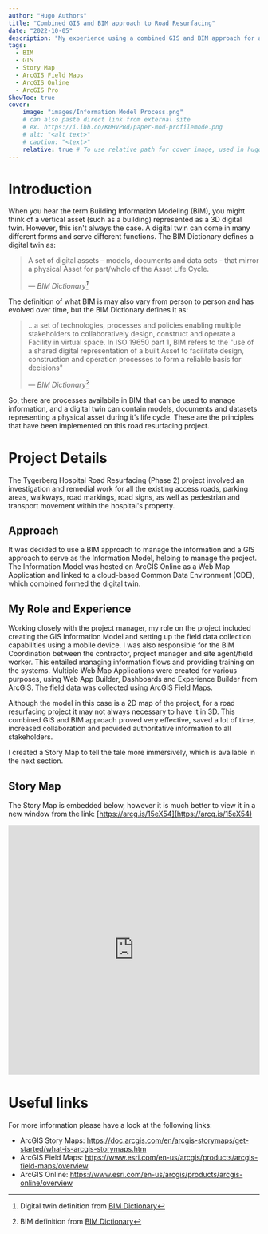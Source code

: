 ```yaml
---
author: "Hugo Authors"
title: "Combined GIS and BIM approach to Road Resurfacing"
date: "2022-10-05"
description: "My experience using a combined GIS and BIM approach for a Road Resurfacing project"
tags:
  - BIM
  - GIS
  - Story Map
  - ArcGIS Field Maps
  - ArcGIS Online
  - ArcGIS Pro
ShowToc: true
cover:
    image: "images/Information Model Process.png"
    # can also paste direct link from external site
    # ex. https://i.ibb.co/K0HVPBd/paper-mod-profilemode.png
    # alt: "<alt text>"
    # caption: "<text>"
    relative: true # To use relative path for cover image, used in hugo Page-bundles
---
```


# Introduction

When you hear the term Building Information Modeling (BIM), you might think of a vertical asset (such as a building) represented as a 3D digital twin. However, this isn't always the case. A digital twin can come in many different forms and serve different functions. The BIM Dictionary defines a digital twin as:
> A set of digital assets – models, documents and data sets - that mirror a physical Asset for part/whole of the Asset Life Cycle.
>
> — <cite>BIM Dictionary[^1]</cite>

[^1]: Digital twin definition from [BIM Dictionary](https://bimdictionary.com/en/digital-twin/1)

The definition of what BIM is may also vary from person to person and has evolved over time, but the BIM Dictionary defines it as:
> ...a set of technologies, processes and policies enabling multiple stakeholders to collaboratively design, construct and operate a Facility in virtual space. In ISO 19650 part 1, BIM refers to the "use of a shared digital representation of a built Asset to facilitate design, construction and operation processes to form a reliable basis for decisions" 
>
> — <cite>BIM Dictionary[^2]</cite>

[^2]: BIM definition from [BIM Dictionary](https://bimdictionary.com/en/building-information-modelling/2)

So, there are processes availabile in BIM that can be used to manage information, and a digital twin can contain models, documents and datasets representing a physical asset during it’s life cycle. These are the principles that have been implemented on this road resurfacing project.

# Project Details

The Tygerberg Hospital Road Resurfacing (Phase 2) project involved an investigation and remedial work for all the existing access roads, parking areas, walkways, road markings, road signs, as well as pedestrian and transport movement within the hospital's property.

## Approach

It was decided to use a BIM approach to manage the information and a GIS approach to serve as the Information Model, helping to manage the project. The Information Model was hosted on ArcGIS Online as a Web Map Application and linked to a cloud-based Common Data Environment (CDE), which combined formed the digital twin.

## My Role and Experience

Working closely with the project manager, my role on the project included creating the GIS Information Model and setting up the field data collection capabilities using a mobile device. I was also responsible for the BIM Coordination between the contractor, project manager and site agent/field worker. This entailed managing information flows and providing training on the systems. Multiple Web Map Applications were created for various purposes, using Web App Builder, Dashboards and Experience Builder from ArcGIS. The field data was collected using ArcGIS Field Maps.

Although the model in this case is a 2D map of the project, for a road resurfacing project it may not always necessary to have it in 3D. This combined GIS and BIM approach proved very effective, saved a lot of time, increased collaboration and provided authoritative information to all stakeholders.

I created a Story Map to tell the tale more immersively, which is available in the next section.

## Story Map

The Story Map is embedded below, however it is much better to view it in a new window from the link: [https://arcg.is/15eX54](https://arcg.is/15eX54)

<iframe src="https://storymaps.arcgis.com/stories/6bd2209e23444685a37366a5c48b4a29" width="100%" height="500px" frameborder="0" allowfullscreen allow="geolocation"></iframe>

# Useful links

For more information please have a look at the following links:

- ArcGIS Story Maps: https://doc.arcgis.com/en/arcgis-storymaps/get-started/what-is-arcgis-storymaps.htm
- ArcGIS Field Maps: https://www.esri.com/en-us/arcgis/products/arcgis-field-maps/overview
- ArcGIS Online: https://www.esri.com/en-us/arcgis/products/arcgis-online/overview